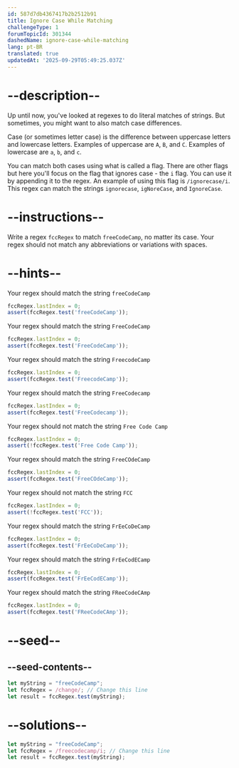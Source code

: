 ```yaml
---
id: 587d7db4367417b2b2512b91
title: Ignore Case While Matching
challengeType: 1
forumTopicId: 301344
dashedName: ignore-case-while-matching
lang: pt-BR
translated: true
updatedAt: '2025-09-29T05:49:25.037Z'
---
```


# --description--

Up until now, you've looked at regexes to do literal matches of strings. But sometimes, you might want to also match case differences.

Case (or sometimes letter case) is the difference between uppercase letters and lowercase letters. Examples of uppercase are `A`, `B`, and `C`. Examples of lowercase are `a`, `b`, and `c`.

You can match both cases using what is called a flag. There are other flags but here you'll focus on the flag that ignores case - the `i` flag. You can use it by appending it to the regex. An example of using this flag is `/ignorecase/i`. This regex can match the strings `ignorecase`, `igNoreCase`, and `IgnoreCase`.

# --instructions--

Write a regex `fccRegex` to match `freeCodeCamp`, no matter its case. Your regex should not match any abbreviations or variations with spaces.

# --hints--

Your regex should match the string `freeCodeCamp`

```js
fccRegex.lastIndex = 0; 
assert(fccRegex.test('freeCodeCamp'));
```

Your regex should match the string `FreeCodeCamp`

```js
fccRegex.lastIndex = 0;
assert(fccRegex.test('FreeCodeCamp'));
```

Your regex should match the string `FreecodeCamp`

```js
fccRegex.lastIndex = 0;
assert(fccRegex.test('FreecodeCamp'));
```

Your regex should match the string `FreeCodecamp`

```js
fccRegex.lastIndex = 0;
assert(fccRegex.test('FreeCodecamp'));
```

Your regex should not match the string `Free Code Camp`

```js
fccRegex.lastIndex = 0;
assert(!fccRegex.test('Free Code Camp'));
```

Your regex should match the string `FreeCOdeCamp`

```js
fccRegex.lastIndex = 0;
assert(fccRegex.test('FreeCOdeCamp'));
```

Your regex should not match the string `FCC`

```js
fccRegex.lastIndex = 0;
assert(!fccRegex.test('FCC'));
```

Your regex should match the string `FrEeCoDeCamp`

```js
fccRegex.lastIndex = 0;
assert(fccRegex.test('FrEeCoDeCamp'));
```

Your regex should match the string `FrEeCodECamp`

```js
fccRegex.lastIndex = 0;
assert(fccRegex.test('FrEeCodECamp'));
```

Your regex should match the string `FReeCodeCAmp`

```js
fccRegex.lastIndex = 0;
assert(fccRegex.test('FReeCodeCAmp'));
```

# --seed--

## --seed-contents--

```js
let myString = "freeCodeCamp";
let fccRegex = /change/; // Change this line
let result = fccRegex.test(myString);
```

# --solutions--

```js
let myString = "freeCodeCamp";
let fccRegex = /freecodecamp/i; // Change this line
let result = fccRegex.test(myString);
```
